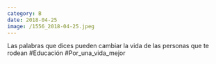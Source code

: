```yaml
--- 
category: B 
date: 2018-04-25 
image: /1556_2018-04-25.jpeg 
--- 
```


Las palabras que dices pueden cambiar la vida de las personas que te rodean #Educación #Por_una_vida_mejor
